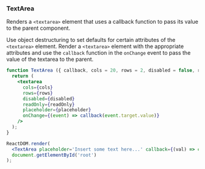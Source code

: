 ### TextArea

Renders a `<textarea>` element that uses a callback function to pass its value to the parent component.

Use object destructuring to set defaults for certain attributes of the `<textarea>` element.
Render a `<textarea>` element with the appropriate attributes and use the `callback` function in the `onChange` event to pass the value of the textarea to the parent.

```jsx
function TextArea ({ callback, cols = 20, rows = 2, disabled = false, readOnly = false, placeholder='' }) {
  return (
    <textarea 
      cols={cols}
      rows={rows}
      disabled={disabled} 
      readOnly={readOnly} 
      placeholder={placeholder}
      onChange={(event) => callback(event.target.value)} 
    />
  );
}
```

```jsx
ReactDOM.render(
  <TextArea placeholder='Insert some text here...' callback={(val) => console.log(val)}/>,
  document.getElementById('root')
);
```

<!-- tags: input,functional -->

<!-- expertise: 0 -->
